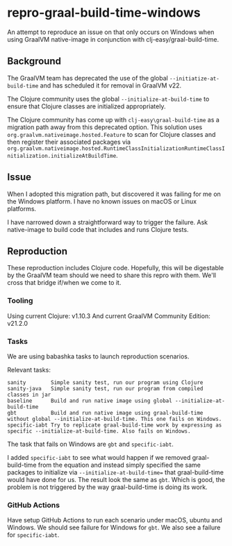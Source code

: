 # repro-graal-build-time-windows

An attempt to reproduce an issue on that only occurs on Windows when using GraalVM native-image in conjunction with clj-easy/graal-build-time.

## Background
The GraalVM team has deprecated the use of the global `--initiatize-at-build-time` and has scheduled it for removal in GraalVM v22.

The Clojure community uses the global `--initialize-at-build-time` to ensure that Clojure classes are initialized appropriately.

The Clojure community has come up with `clj-easy\graal-build-time` as a migration path away from this deprecated option.  This solution uses `org.graalvm.nativeimage.hosted.Feature` to scan for Clojure classes and then register their associated packages via `org.graalvm.nativeimage.hosted.RuntimeClassInitializationRuntimeClassInitialization.initializeAtBuildTime`.

## Issue
When I adopted this migration path, but discovered it was failing for me on the Windows platform.
I have no known issues on macOS or Linux platforms.

I have narrowed down a straightforward way to trigger the failure.
Ask native-image to build code that includes and runs Clojure tests.

## Reproduction
These reproduction includes Clojure code.
Hopefully, this will be digestable by the GraalVM team should we need to share this repro with them.
We'll cross that bridge if/when we come to it.

### Tooling
Using current Clojure: v1.10.3
And current GraalVM Community Edition: v21.2.0


### Tasks

We are using babashka tasks to launch reproduction scenarios.

Relevant tasks:
```
sanity        Simple sanity test, run our program using Clojure
sanity-java   Simple sanity test, run our program from compiled classes in jar
baseline      Build and run native image using global --initialize-at-build-time
gbt           Build and run native image using graal-build-time without global --initialize-at-build-time. This one fails on Windows.
specific-iabt Try to replicate graal-build-time work by expressing as specific --initialize-at-build-time. Also fails on Windows.
```

The task that fails on Windows are `gbt` and `specific-iabt`.

I added `specific-iabt` to see what would happen if we removed graal-build-time from the equation and instead simply specified the same packages to initialize via `--initialize-at-build-time=` that graal-build-time would have done for us.
The result look the same as `gbt`.
Which is good, the problem is not triggered by the way graal-build-time is doing its work.

### GitHub Actions

Have setup GitHub Actions to run each scenario under macOS, ubuntu and Windows.
We should see failure for Windows for `gbt`.
We also see a failure for `specific-iabt`.
